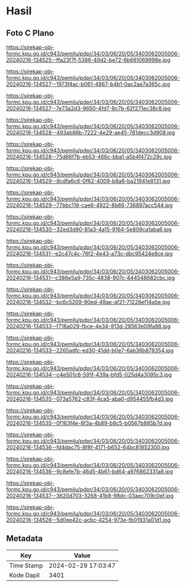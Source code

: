 # Hasil

## Foto C Plano

https://sirekap-obj-formc.kpu.go.id/c943/pemilu/pdpr/34/03/06/20/05/3403062005006-20240216-134525--ffa23f7f-5386-49d2-be72-6b661069998e.jpg

https://sirekap-obj-formc.kpu.go.id/c943/pemilu/pdpr/34/03/06/20/05/3403062005006-20240216-134527--1973f4ac-b061-4867-b4b1-0ac2ae7a365c.jpg

https://sirekap-obj-formc.kpu.go.id/c943/pemilu/pdpr/34/03/06/20/05/3403062005006-20240216-134527--7e73a2d3-9650-4fd7-8c7b-62f271ec38c8.jpg

https://sirekap-obj-formc.kpu.go.id/c943/pemilu/pdpr/34/03/06/20/05/3403062005006-20240216-134528--493ab86b-7222-4e29-ae45-781decc3d908.jpg

https://sirekap-obj-formc.kpu.go.id/c943/pemilu/pdpr/34/03/06/20/05/3403062005006-20240216-134528--75d66f7b-eb53-466c-bba1-a5b4f472c29c.jpg

https://sirekap-obj-formc.kpu.go.id/c943/pemilu/pdpr/34/03/06/20/05/3403062005006-20240216-134529--8cdfa6c6-0f62-4009-b8a6-ba21941e8131.jpg

https://sirekap-obj-formc.kpu.go.id/c943/pemilu/pdpr/34/03/06/20/05/3403062005006-20240216-134529--77bbc119-cae6-4922-8b66-736897acc544.jpg

https://sirekap-obj-formc.kpu.go.id/c943/pemilu/pdpr/34/03/06/20/05/3403062005006-20240216-134530--32ed3d90-81a3-4a15-9164-5e809ca1aba6.jpg

https://sirekap-obj-formc.kpu.go.id/c943/pemilu/pdpr/34/03/06/20/05/3403062005006-20240216-134531--e2c47c4c-76f2-4e43-a73c-dbc95424e8ce.jpg

https://sirekap-obj-formc.kpu.go.id/c943/pemilu/pdpr/34/03/06/20/05/3403062005006-20240216-134531--c386e5a9-735c-4838-907c-844548682cbc.jpg

https://sirekap-obj-formc.kpu.go.id/c943/pemilu/pdpr/34/03/06/20/05/3403062005006-20240216-134532--bc6c5209-90ed-49ae-af21-71226ef14a5e.jpg

https://sirekap-obj-formc.kpu.go.id/c943/pemilu/pdpr/34/03/06/20/05/3403062005006-20240216-134533--f718a029-fbce-4e34-913d-28563e09fa88.jpg

https://sirekap-obj-formc.kpu.go.id/c943/pemilu/pdpr/34/03/06/20/05/3403062005006-20240216-134533--2265adfc-ed30-41dd-b0e7-6ab36b878354.jpg

https://sirekap-obj-formc.kpu.go.id/c943/pemilu/pdpr/34/03/06/20/05/3403062005006-20240216-134534--c4e501c6-591f-439a-bfd5-025d4a3095c3.jpg

https://sirekap-obj-formc.kpu.go.id/c943/pemilu/pdpr/34/03/06/20/05/3403062005006-20240216-134535--073a5762-c83f-4ca5-aba0-d954455fb4d3.jpg

https://sirekap-obj-formc.kpu.go.id/c943/pemilu/pdpr/34/03/06/20/05/3403062005006-20240216-134535--0f163f4e-8f3a-4b89-b8c5-b0567b885b7d.jpg

https://sirekap-obj-formc.kpu.go.id/c943/pemilu/pdpr/34/03/06/20/05/3403062005006-20240216-134536--fd4dac75-8f8f-4171-b652-64bc81852300.jpg

https://sirekap-obj-formc.kpu.go.id/c943/pemilu/pdpr/34/03/06/20/05/3403062005006-20240216-134536--9c8efe7b-46d5-4b61-bd64-a976862331a8.jpg

https://sirekap-obj-formc.kpu.go.id/c943/pemilu/pdpr/34/03/06/20/05/3403062005006-20240216-134537--3620d703-3268-41b8-98dc-03aec709c0ef.jpg

https://sirekap-obj-formc.kpu.go.id/c943/pemilu/pdpr/34/03/06/20/05/3403062005006-20240216-134526--5d0ee42c-acbc-4254-973e-fb01931a01d1.jpg


## Metadata

| Key        | Value               |
| ---------- | ------------------- |
| Time Stamp | 2024-02-29 17:03:47 |
| Kode Dapil | 3401                |



